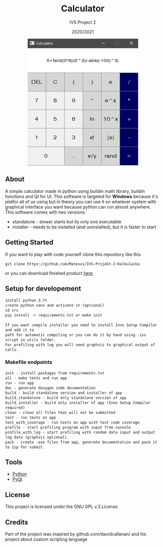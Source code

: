 <div align="center">
    <h1>Calculator</h1>
    <p>IVS Project 2</p>
    <p>2020/2021</p>
    <p>
    <img src="screenshot.jpg">
    <br>
    </p>
</div>

## About

A simple calculator made in python using buildin math library, buildin functions and Qt for UI.
This software is targeted for **Windows** because it's platfor all of us using but in theory you can use it on whatever
system with graphical interface you want because python can run almost anywhere.
This software comes with two versions:
* standalone - slower starts but its only one executable
* installer - needs to be installed (and uninstalled), but it is faster to start

## Getting Started

If you want to play with code yourself clone this repository like this
```
git clone https://github.com/Matesxs/IVS-Projekt-2-Kalkulacka
```

or you can download finished product [here](https://github.com/Matesxs/FIT_IVS_Calculator_projekt/releases)

## Setup for developement
```
install python 3.7+
create python venv and activate it (optional)
cd src
pip install -r requirements.txt or make init

If you want compile installer you need to install Inno Setup Compiler and add it to 
path for automatic compiling or you can do it by hand using .iss script in utils folder.
For profiling with log you will need graphviz to graphical output of calls.
```

### Makefile endpoints
```
init - install packages from requirements.txt
all - make tests and run app
run - run app
doc - generate doxygen code documentation
build - build standalone version and installer of app
build_standalone - build only standalone version of app
build_installer - build only installer of app (Inno Setup Compiler required)
clean - clean all files that will not be submitted
test - run tests on app
test_with_coverage - run tests on app with test code coverage
profile - start profiling program with input from console
profile_with_log - start profiling with random data input and output log data (graphviz optional)
pack - create .exe files from app, generate docomentation and pack it to zip for submit
```

## Tools

* [Python](https://www.python.org/)
* [PyQt](https://wiki.python.org/moin/PyQt)

## License

This project is licensed under the GNU GPL v.3 License.

## Credits

Part of the project was inspired by github.com/davidcallanan/ and his project about custom scripting language